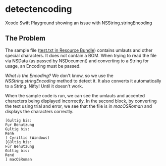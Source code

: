 # detectencoding

Xcode Swift Playground showing an issue with NSString.stringEncoding

## The Problem

The sample file ([test.txt in Resource Bundle](https://raw.githubusercontent.com/RobertoMachorro/detectencoding/master/Resources/test.txt)) contains umlauts and other special characters.
It does not contain a BOM. When trying to read the file via NSData (as passed by NSDocument) and converting to a String for usage, an Encoding must be passed.

*What is the Encoding?* We don't know, so we use the _NSString.stringEncoding_ method to detect it. It also converts it automatically to a String. Nifty! Until it doesn't work.

When the sample code is run, we can see the umlauts and accented characters being displayed incorrectly. In the second block, by converting the text using trial and error, we see that the file is in _macOSRoman_ and displays the characters correctly.

```
[Gџltig bis:	
Fџr Benutzung  
Gџltig bis:
RenЋ 
] Cyrillic (Windows)
[Gültig bis:	
Für Benutzung  
Gültig bis:
René 
] macOSRoman
```
